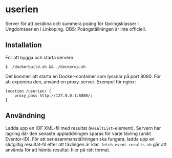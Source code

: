 # userien

Server för att beräkna och summera poäng för tävlingsklasser i
Ungdomsserien i Linköping. OBS: Poängställningen är inte officiell.

## Installation

För att bygga och starta servern:
```
$ ./dockerbuild.sh && ./dockerup.sh
```

Det kommer att starta en Docker-container som lyssnar på port 8080.
För att exponera den, använd en proxy-server. Exempel för nginx:

```
location /userien/ {
    proxy_pass http://127.0.0.1:8080/;
}
```

## Användning

Ladda upp en IOF XML-fil med resultat (`ResultList`-element).
Servern har lagring där den senaste uppladdningen sparas för varje tävling
(unikt Eventor-ID). För att seriesammanställningen ska fungera, ladda upp en
slutgiltig resultat-fil efter att tävlingen är klar. `fetch-event-results.sh`
går att använda för att hämta resultat-filer på rätt format.
